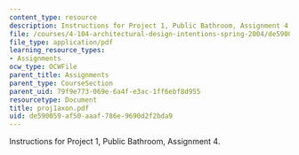 ```yaml
---
content_type: resource
description: Instructions for Project 1, Public Bathroom, Assignment 4.
file: /courses/4-104-architectural-design-intentions-spring-2004/de590059af50aaaf786e9690d2f2bda9_proj1axon.pdf
file_type: application/pdf
learning_resource_types:
- Assignments
ocw_type: OCWFile
parent_title: Assignments
parent_type: CourseSection
parent_uid: 79f9e773-069e-6a4f-e3ac-1ff6ebf8d955
resourcetype: Document
title: proj1axon.pdf
uid: de590059-af50-aaaf-786e-9690d2f2bda9
---
```

Instructions for Project 1, Public Bathroom, Assignment 4.

